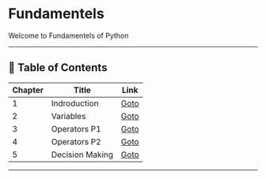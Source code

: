 # Fundamentels

Welcome to Fundamentels of Python

---

## 📅 Table of Contents

| Chapter | Title                   | Link                                      |
|---------|-------------------------|-------------------------------------------|
| 1       | Indroduction            | [Goto](C01_Indroduction/README.md)        |
| 2       | Variables               | [Goto](C02_Variables/README.md)           |
| 3       | Operators P1            | [Goto](C03_Operators_Part_1/README.md)    |
| 4       | Operators P2            | [Goto](C04_Operators_Part_2/README.md)    |
| 5       | Decision Making         | [Goto](C05_Decision_Making/README.md)    |





---

